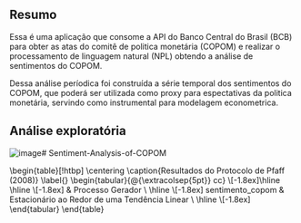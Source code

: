 ## Resumo

Essa é uma aplicação que consome a API do Banco Central do Brasil (BCB) para obter as atas do comitê de politica monetária (COPOM) e realizar o processamento de linguagem natural (NPL) obtendo a análise de sentimentos do COPOM. 

Dessa análise períodica foi construída a série temporal dos sentimentos do COPOM, que poderá ser utilizada como proxy para espectativas da politica monetária, servindo como instrumental para modelagem econometrica.

## Análise exploratória

![image](https://github.com/E30895/Sentiment-Analysis-of-COPOM/assets/99520642/ebb013e2-ffee-472e-a955-e0de713023cd)# Sentiment-Analysis-of-COPOM

\begin{table}[!htbp] \centering 
  \caption{Resultados do Protocolo de Pfaff (2008)} 
  \label{} 
\begin{tabular}{@{\extracolsep{5pt}} cc} 
\\[-1.8ex]\hline 
\hline \\[-1.8ex] 
 & Processo Gerador \\ 
\hline \\[-1.8ex] 
sentimento\_copom & Estacionário ao Redor de uma Tendência Linear \\ 
\hline \\[-1.8ex] 
\end{tabular} 
\end{table} 
